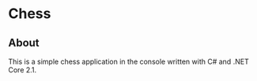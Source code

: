 # Chess

## About
This is a simple chess application in the console written with C# and .NET Core 2.1.